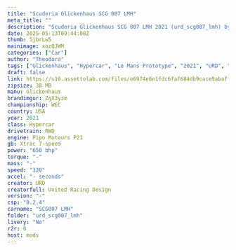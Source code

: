 ```yaml
---
title: "Scuderia Glickenhaus SCG 007 LMH"
meta_title: ""
description: "Scuderia Glickenhaus SCG 007 LMH 2021 (urd_scg007_lmh) by URD for Assetto Corsa"
date: 2025-05-13T09:44:00Z
thumb: 5jbrLw5
mainimage: xozQJWM
categories: ["Car"]
author: "Theodora"
tags: ["Glickenhaus", "Hypercar", "Le Mans Prototype", "2021", "URD", "USA"]
draft: false
link: https://s10.assettolab.com/files/e6974e6e1fdc6faf684db9cace9abaff/urd_scg007_lmh_v1_2.zip
zipsize: 38 MB
manu: Glickenhaus
brandimgur: ZgX3yzm
championship: WEC
country: USA
year: 2021
class: Hypercar
drivetrain: RWD
engine: Pipo Moteurs P21
gb: Xtrac 7-speed
power: "650 bhp"
torque: "-"
mass: "-"
speed: "320"
accel: "- seconds"
creator: URD
creatorfull: United Racing Design
version: "-"
csp: "0.2.4"
carname: "SCG007 LMH"
folder: "urd_scg007_lmh"
livery: "No"
r2r: 0
host: mods
---
```

